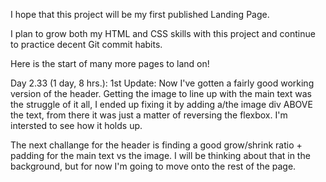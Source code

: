 I hope that this project will be my first published Landing Page.

I plan to grow both my HTML and CSS skills with this project and continue to practice decent Git commit habits. 

Here is the start of many more pages to land on!

Day 2.33 (1 day, 8 hrs.):
1st Update: Now I've gotten a fairly good working version of the header. Getting the image to line up with the main text was the struggle of it all, I ended up fixing it by adding a/the image div ABOVE the text, from there it was just a matter of reversing the flexbox. I'm intersted to see how it holds up.

The next challange for the header is finding a good grow/shrink ratio + padding for the main text vs the image. I will be thinking about that in the background, but for now I'm going to move onto the rest of the page.